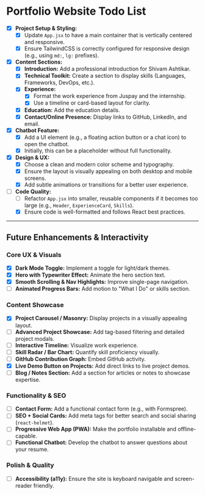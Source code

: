 # Portfolio Website Todo List

- [x] **Project Setup & Styling:**
    - [x] Update `App.jsx` to have a main container that is vertically centered and responsive.
    - [x] Ensure TailwindCSS is correctly configured for responsive design (e.g., using `md:`, `lg:` prefixes).

- [x] **Content Sections:**
    - [x] **Introduction:** Add a professional introduction for Shivam Ashtikar.
    - [x] **Technical Toolkit:** Create a section to display skills (Languages, Frameworks, DevOps, etc.).
    - [x] **Experience:**
        - [x] Format the work experience from Juspay and the internship.
        - [x] Use a timeline or card-based layout for clarity.
    - [x] **Education:** Add the education details.
    - [x] **Contact/Online Presence:** Display links to GitHub, LinkedIn, and email.

- [x] **Chatbot Feature:**
    - [x] Add a UI element (e.g., a floating action button or a chat icon) to open the chatbot.
    - [x] Initially, this can be a placeholder without full functionality.

- [x] **Design & UX:**
    - [x] Choose a clean and modern color scheme and typography.
    - [x] Ensure the layout is visually appealing on both desktop and mobile screens.
    - [x] Add subtle animations or transitions for a better user experience.

- [ ] **Code Quality:**
    - [ ] Refactor `App.jsx` into smaller, reusable components if it becomes too large (e.g., `Header`, `ExperienceCard`, `Skills`).
    - [x] Ensure code is well-formatted and follows React best practices.

---

## Future Enhancements & Interactivity

### Core UX & Visuals
- [x] **Dark Mode Toggle:** Implement a toggle for light/dark themes.
- [x] **Hero with Typewriter Effect:** Animate the hero section text.
- [x] **Smooth Scrolling & Nav Highlights:** Improve single-page navigation.
- [ ] **Animated Progress Bars:** Add motion to "What I Do" or skills section.

### Content Showcase
- [x] **Project Carousel / Masonry:** Display projects in a visually appealing layout.
- [ ] **Advanced Project Showcase:** Add tag-based filtering and detailed project modals.
- [ ] **Interactive Timeline:** Visualize work experience.
- [ ] **Skill Radar / Bar Chart:** Quantify skill proficiency visually.
- [ ] **GitHub Contribution Graph:** Embed GitHub activity.
- [x] **Live Demo Button on Projects:** Add direct links to live project demos.
- [ ] **Blog / Notes Section:** Add a section for articles or notes to showcase expertise.

### Functionality & SEO
- [ ] **Contact Form:** Add a functional contact form (e.g., with Formspree).
- [ ] **SEO + Social Cards:** Add meta tags for better search and social sharing (`react-helmet`).
- [ ] **Progressive Web App (PWA):** Make the portfolio installable and offline-capable.
- [ ] **Functional Chatbot:** Develop the chatbot to answer questions about your resume.

### Polish & Quality
- [ ] **Accessibility (a11y):** Ensure the site is keyboard navigable and screen-reader friendly.